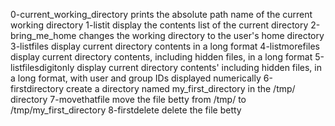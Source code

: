 0-current_working_directory prints the absolute path name of the current working directory
1-listit display the contents list of the current directory
2-bring_me_home changes the working directory to the user's home directory
3-listfiles display current directory contents in a long format
4-listmorefiles display current directory contents, including hidden files, in a long format
5-listfilesdigitonly display current directory contents' including hidden files, in a long format, with user and group IDs displayed numerically
6-firstdirectory create a directory named my_first_directory in the /tmp/ directory
7-movethatfile move the file betty from /tmp/ to /tmp/my_first_directory
8-firstdelete delete the file betty